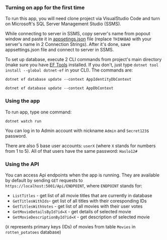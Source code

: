 ### Turning on app for the first time
To run this app, you will need clone project via VisualStudio Code and turn on Microsoft's SQL Server Management Studio (SSMS).

While connecting to server in SSMS, copy server's name from popout window and paste it in [appsetings.json](https://gitlab.com/scll/wsei/2022-01-csharp-rottenpotatoes/-/blob/main/appsettings.json) file (replace `THINKBAD` with your server's name in 2 Connection Strings).
After it's done, save appsettings.json file and connect to server in SSMS.

To set up database, execute 2 CLI commands from project's main directory (make sure you have [EF Tools](https://docs.microsoft.com/en-us/ef/core/cli/dotnet) installed. If you don't, just type `dotnet tool install --global dotnet-ef` in your CLI). The commands are:

`dotnet ef database update --context AppIdentityDbContext`

`dotnet ef database update --context AppDbContext`

### Using the app

 To run app, type one command:

`dotnet watch run`

You can log in to Admin account with nickname `Admin` and `Secret123$` password.

There are also 5 base user accounts: `userX` (where `X` stands for numbers from 1 to 5). All of that users have the same password: `Haslo12#`

### Using the API

You can access Api endpoints when the app is running. They are available by default by sending `GET` requests to `https://localhost:5001/Api/ENDPOINT`, where `ENDPOINT` stands for:
- `ListTitles` - get list of all movie titles that are currently in database
- `GetTitlesWithIds`- get list of all titles with their coresponding IDs
- `GetTitlesWithVotes` - get list of all movies with their user votes
- `GetMovieDetailsById?id=X` - get details of selected movie
- `GetMovieDescriptionById?id=X` - get description of selected movie

(`X` represents primary keys (IDs) of movies from table `Movies` in `rotten_potatoes` database)
